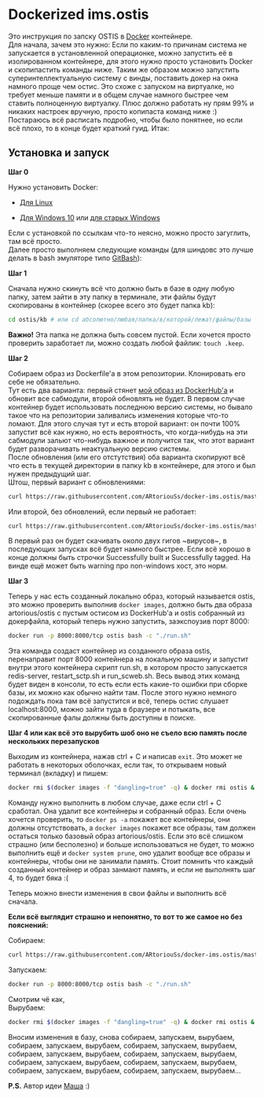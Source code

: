 # Dockerized ims.ostis

Это инструкция по запску OSTIS в [Docker](https://www.docker.com/ "Docker") контейнере.  
Для начала, зачем это нужно: Если по каким-то причинам система не запускается в установленной операционке, можно запустить её в изолированном контейнере, для этого нужно просто установить Docker и скопипастить команды ниже. Таким же образом можно запустить суперинтеллектуальную систему с винды, поставить докер на окна намного проще чем остис. Это схоже с запуском на виртуалке, но требует меньше памяти и в общем случае намного быстрее чем ставить полноценную виртуалку. Плюс должно работать ну прям 99% и никаких настроек вручную, просто копипаста команд ниже :) Постараюсь всё расписать подробно, чтобы было понятнее, но если всё плохо, то в конце будет краткий гуид. Итак:

## Установка и запуск

**Шаг 0**

Нужно установить Docker:

* [Для Linux](https://www.digitalocean.com/community/tutorials/docker-ubuntu-16-04-ru "Установка Docker на Ubuntu")

* [Для Windows 10](https://hub.docker.com/editions/community/docker-ce-desktop-windows "Установка Docker на Windows 10") или [для старых Windows](https://docs.docker.com/toolbox/overview/ "Установка Docker на старых Windows")

Если с установкой по ссылкам что-то неясно, можно просто загуглить, там всё просто.  
Далее просто выполняем следующие команды (для шиндовс это лучше делать в bash эмуляторе типо [GitBash](https://gitforwindows.org/ "GitBash")):

**Шаг 1**

Сначала нужно скинуть всё что должно быть в базе в одну любую папку, затем зайти в эту папку в терминале, эти файлы будут скопированы в контейнер (скорее всего это будет папка kb):
```bash
cd ostis/kb # или cd абсолютно/любая/папка/в/которой/лежат/файлы/базы
```

**Важно!** Эта папка не должна быть совсем пустой. Если хочется просто проверить заработает ли, можно создать любой файлик: ```touch .keep```.

**Шаг 2**

Собираем образ из Dockerfile'a в этом репозитории. Клонировать его себе не обязательно.  
Тут есть два варианта: первый стянет [мой образ из DockerHub'а](https://cloud.docker.com/u/artorious/repository/docker/artorious/ostis "DockerHub") и обновит все сабмодули, второй обновлять не будет. В первом случае контейнер будет использовать последнюю версию системы, но бывало такое что на репозитории заливались изменения которые что-то ломают. Для этого случая тут и есть второй вариант: он почти 100% запустит всё как нужно, но есть вероятность, что когда-нибудь на эти сабмодули зальют что-нибудь важное и получится так, что этот вариант будет разворачивать неактуальную версию системы.  
После обновления (или его отстутствия) оба варианта скопируют всё что есть в текущей директории в папку kb в контейнере, для этого и был нужен предыдущий шаг.  
Штош, первый вариант с обновлениями:
```bash
curl https://raw.githubusercontent.com/ARtoriouSs/docker-ims.ostis/master/Dockerfile | docker build --pull --tag ostis --file - .
```

Или второй, без обновлений, если первый не работает:
```bash
curl https://raw.githubusercontent.com/ARtoriouSs/docker-ims.ostis/master/Dockerfile.noupdate | docker build --pull --tag ostis --file - .
```

В первый раз он будет скачивать около двух гигов ~вирусов~, в последующих запусках всё будет намного быстрее. Если всё хорошо в конце должны быть строчки Successfully built и Successfully tagged. На винде ещё может быть warning про non-windows хост, это норм.

**Шаг 3**

Теперь у нас есть созданный локально образ, который называется ostis, это можно проверить выполнив ```docker images```, должно быть два образа artorious/ostis с пустым остисом из DockerHub'а и ostis собранный из докерфайла, который теперь нужно запустить, заэкспоузив порт 8000:
```bash
docker run -p 8000:8000/tcp ostis bash -c "./run.sh"
```

Эта команда создаст контейнер из созданного образа ostis, перенаправит порт 8000 контейнера на локальную машину и запустит внутри этого контейнера скрипт run.sh, в котором просто запускается redis-server, restart_sctp.sh и run_scweb.sh. Весь вывод этих команд будет виден в консоли, то есть если есть какие-то ошибки при сборке базы, их можно как обычно найти там. После этого нужно немного подождать пока там всё запустится и всё, теперь остис слушает localhost:8000, можно зайти туда в браузере и потыкать, все скопированные фалы должны быть доступны в поиске.

**Шаг 4 или как всё это вырубить шоб оно не съело всю память после нескольких перезапусков**

Выходим из контейнера, нажав ctrl + C и написав ```exit```. Это может не работать в некоторых оболочках, если так, то открываем новый терминал (вкладку) и пишем:
```bash
docker rmi $(docker images -f "dangling=true" -q) & docker rmi ostis & docker rm -f $(docker ps -aq)
```

Команду нужно выполнить в любом случае, даже если ctrl + C сработал. Она удалит все контейнеры и собранный образ. Если очень хочется проверить, то ```docker ps -a``` покажет все контейнеры, они должны отсутствовать, а ```docker images``` покажет все образы, там должен остаться только базовый образ artorious/ostis. Если это всё слишком страшно (или бесполезно) и больше использоваться не будет, то можно выполнить ещё и ```docker system prune```, оно удалит вообще все образы и контейнеры, чтобы они не занимали память. Стоит помнить что каждый созданный контейнер и образ занмают память, и если не выполнять шаг 4, то будет бяка :(

Теперь можно внести изменения в свои файлы и выполнить всё сначала.

**Если всё выглядит страшно и непонятно, то вот то же самое но без пояснений:**

Собираем:
```bash
curl https://raw.githubusercontent.com/ARtoriouSs/docker-ims.ostis/master/Dockerfile | docker build --pull --tag ostis --file - .
```
Запускаем:
```bash
docker run -p 8000:8000/tcp ostis bash -c "./run.sh"
```
Смотрим чё как,  
Вырубаем:
```bash
docker rmi $(docker images -f "dangling=true" -q) & docker rmi ostis & docker rm -f $(docker ps -aq)
```
Вносим изменения в базу, снова собираем, запускаем, вырубаем, собираем, запускаем, вырубаем, собираем, запускаем, вырубаем, собираем, запускаем, вырубаем, собираем, запускаем, вырубаем, собираем, запускаем, вырубаем, собираем, запускаем, вырубаем, собираем, запускаем, вырубаем, собираем, запускаем, вырубаем...

**P.S.** Автор идеи [Маша](https://github.com/idealasgas "GitHub Маши") :)
